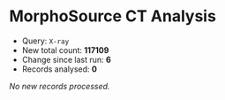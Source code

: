 # MorphoSource CT Analysis

* Query: `X-ray`
* New total count: **117109**
* Change since last run: **6**
* Records analysed: **0**

_No new records processed._